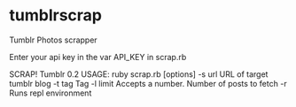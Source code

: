 tumblrscrap
===========

Tumblr Photos scrapper

Enter your api key in the var API_KEY in scrap.rb

SCRAP! Tumblr 0.2
USAGE: ruby scrap.rb [options]
 -s url     URL of target tumblr blog
 -t tag     Tag
 -l limit   Accepts a number. Number of posts to fetch
 -r         Runs repl environment